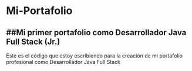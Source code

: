# Mi-Portafolio
##Mi primer portafolio como Desarrollador Java Full Stack (Jr.)
-----
Este es el código que estoy escribiendo para la creación de mi portafolio profesional como Desarrollador Java Full Stack
